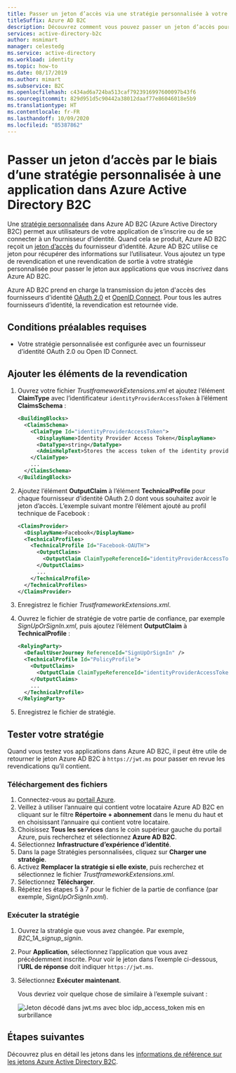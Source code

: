 ```yaml
---
title: Passer un jeton d’accès via une stratégie personnalisée à votre application
titleSuffix: Azure AD B2C
description: Découvrez comment vous pouvez passer un jeton d’accès pour les fournisseurs d’identité OAuth 2.0 en tant que revendication via une stratégie personnalisée à votre application dans Azure Active Directory B2C.
services: active-directory-b2c
author: msmimart
manager: celestedg
ms.service: active-directory
ms.workload: identity
ms.topic: how-to
ms.date: 08/17/2019
ms.author: mimart
ms.subservice: B2C
ms.openlocfilehash: c434ad6a724ba513caf7923916997600097b43f6
ms.sourcegitcommit: 829d951d5c90442a38012daaf77e86046018e5b9
ms.translationtype: HT
ms.contentlocale: fr-FR
ms.lasthandoff: 10/09/2020
ms.locfileid: "85387862"
---
```

# <a name="pass-an-access-token-through-a-custom-policy-to-your-application-in-azure-active-directory-b2c"></a>Passer un jeton d’accès par le biais d’une stratégie personnalisée à une application dans Azure Active Directory B2C

Une [stratégie personnalisée](custom-policy-get-started.md) dans Azure AD B2C (Azure Active Directory B2C) permet aux utilisateurs de votre application de s’inscrire ou de se connecter à un fournisseur d’identité. Quand cela se produit, Azure AD B2C reçoit un [jeton d’accès](tokens-overview.md) du fournisseur d’identité. Azure AD B2C utilise ce jeton pour récupérer des informations sur l’utilisateur. Vous ajoutez un type de revendication et une revendication de sortie à votre stratégie personnalisée pour passer le jeton aux applications que vous inscrivez dans Azure AD B2C.

Azure AD B2C prend en charge la transmission du jeton d'accès des fournisseurs d'identité [OAuth 2.0](authorization-code-flow.md) et [OpenID Connect](openid-connect.md). Pour tous les autres fournisseurs d’identité, la revendication est retournée vide.

## <a name="prerequisites"></a>Conditions préalables requises

* Votre stratégie personnalisée est configurée avec un fournisseur d’identité OAuth 2.0 ou Open ID Connect.

## <a name="add-the-claim-elements"></a>Ajouter les éléments de la revendication

1. Ouvrez votre fichier *TrustframeworkExtensions.xml* et ajoutez l’élément **ClaimType** avec l’identificateur `identityProviderAccessToken` à l’élément **ClaimsSchema** :

    ```xml
    <BuildingBlocks>
      <ClaimsSchema>
        <ClaimType Id="identityProviderAccessToken">
          <DisplayName>Identity Provider Access Token</DisplayName>
          <DataType>string</DataType>
          <AdminHelpText>Stores the access token of the identity provider.</AdminHelpText>
        </ClaimType>
        ...
      </ClaimsSchema>
    </BuildingBlocks>
    ```

2. Ajoutez l’élément **OutputClaim** à l’élément **TechnicalProfile** pour chaque fournisseur d’identité OAuth 2.0 dont vous souhaitez avoir le jeton d’accès. L’exemple suivant montre l’élément ajouté au profil technique de Facebook :

    ```xml
    <ClaimsProvider>
      <DisplayName>Facebook</DisplayName>
      <TechnicalProfiles>
        <TechnicalProfile Id="Facebook-OAUTH">
          <OutputClaims>
            <OutputClaim ClaimTypeReferenceId="identityProviderAccessToken" PartnerClaimType="{oauth2:access_token}" />
          </OutputClaims>
          ...
        </TechnicalProfile>
      </TechnicalProfiles>
    </ClaimsProvider>
    ```

3. Enregistrez le fichier *TrustframeworkExtensions.xml*.
4. Ouvrez le fichier de stratégie de votre partie de confiance, par exemple *SignUpOrSignIn.xml*, puis ajoutez l’élément **OutputClaim** à **TechnicalProfile** :

    ```xml
    <RelyingParty>
      <DefaultUserJourney ReferenceId="SignUpOrSignIn" />
      <TechnicalProfile Id="PolicyProfile">
        <OutputClaims>
          <OutputClaim ClaimTypeReferenceId="identityProviderAccessToken" PartnerClaimType="idp_access_token"/>
        </OutputClaims>
        ...
      </TechnicalProfile>
    </RelyingParty>
    ```

5. Enregistrez le fichier de stratégie.

## <a name="test-your-policy"></a>Tester votre stratégie

Quand vous testez vos applications dans Azure AD B2C, il peut être utile de retourner le jeton Azure AD B2C à `https://jwt.ms` pour passer en revue les revendications qu’il contient.

### <a name="upload-the-files"></a>Téléchargement des fichiers

1. Connectez-vous au [portail Azure](https://portal.azure.com/).
2. Veillez à utiliser l’annuaire qui contient votre locataire Azure AD B2C en cliquant sur le filtre **Répertoire + abonnement** dans le menu du haut et en choisissant l’annuaire qui contient votre locataire.
3. Choisissez **Tous les services** dans le coin supérieur gauche du portail Azure, puis recherchez et sélectionnez **Azure AD B2C**.
4. Sélectionnez **Infrastructure d’expérience d’identité**.
5. Dans la page Stratégies personnalisées, cliquez sur **Charger une stratégie**.
6. Activez **Remplacer la stratégie si elle existe**, puis recherchez et sélectionnez le fichier *TrustframeworkExtensions.xml*.
7. Sélectionnez **Télécharger**.
8. Répétez les étapes 5 à 7 pour le fichier de la partie de confiance (par exemple, *SignUpOrSignIn.xml*).

### <a name="run-the-policy"></a>Exécuter la stratégie

1. Ouvrez la stratégie que vous avez changée. Par exemple, *B2C_1A_signup_signin*.
2. Pour **Application**, sélectionnez l’application que vous avez précédemment inscrite. Pour voir le jeton dans l’exemple ci-dessous, l’**URL de réponse** doit indiquer `https://jwt.ms`.
3. Sélectionnez **Exécuter maintenant**.

    Vous devriez voir quelque chose de similaire à l’exemple suivant :

    ![Jeton décodé dans jwt.ms avec bloc idp_access_token mis en surbrillance](./media/idp-pass-through-custom/idp-pass-through-custom-token.PNG)

## <a name="next-steps"></a>Étapes suivantes

Découvrez plus en détail les jetons dans les [informations de référence sur les jetons Azure Active Directory B2C](tokens-overview.md).
